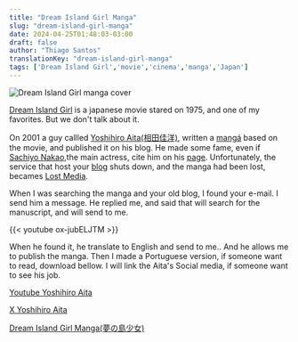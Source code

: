 ```yaml
---
title: "Dream Island Girl Manga"
slug: "dream-island-girl-manga"
date: 2024-04-25T01:48:03-03:00
draft: false
author: "Thiago Santos"
translationKey: "dream-island-girl-manga"
tags: ['Dream Island Girl','movie','cinema','manga','Japan']
---
```


![Dream Island Girl manga cover](/img/dream_island_girl_capa.jpg)

[Dream Island Girl](https://www.themoviedb.org/movie/671044) is a japanese movie stared on 1975, and one of my favorites. But we don't talk about it.

On 2001 a guy callled [Yoshihiro Aita(相田佳洋)](https://www.youtube.com/@yotchin1), written a [mangá](https://wikipedia.org/wiki/Manga) based on the movie, and published it on his blog. He made some fame, even if [Sachiyo Nakao](https://www2.nhk.or.jp/archives/articles/?id=D0009070171_00000),the main actress, cite him on his [page](http://www.utopiano.com/old/f/sachiyo/). Unfortunately, the service that host your [blog](https://web.archive.org/web/20010629120037/http://www1.odn.ne.jp/aac67070/) shuts down, and the manga had been lost, becames [Lost Media](https://wikipedia.org/wiki/Lost_media).

When I was searching the manga and your old blog, I found your e-mail. I send him a message. He replied me, and said that will search for the manuscript, and will send to me.

{{< youtube ox-jubELJTM >}}

When he found it, he translate to English and send to me.. And he allows me to publish the manga. Then I made a Portuguese version, if someone want to read, download bellow. I will link the Aita's Social media, if someone want to see his job.

[Youtube Yoshihiro Aita](https://www.youtube.com/@yotchin1)

[X Yoshihiro Aita](https://twitter.com/yotchin1976)

[Dream Island Girl Manga(夢の島少女)](/docs/dream-island-girl-pt.pdf)